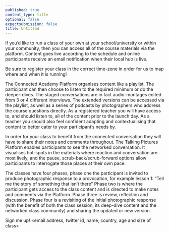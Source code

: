 ```yaml
---
published: true
content_type: title
optional: false
expectsubmission: false
title: Untitled
---
```

If you’d like to run a class of your own at your school/university or within your community, then you can access all of the course materials via the platform. Content goes live according to the schedule <linked> and online participants receive an email notification when their local hub is live.
 
Be sure to register your class in the correct time-zone in order for us to map where and when it is running!
 
The Connected Academy Platform organises content like a playlist. The participant can then choose to listen to the required minimum or do the deeper-dives. The staged conversations are in fact audio-montages edited from 3 or 4 different interviews. The extended versions can be accessed via the playlist, as well as a series of podcasts by photographers who address the course questions directly.  As a registered teacher you will have access to, and should listen to, all of the content prior to the launch day. As a teacher you should also feel confident adapting and contextualising that content to better cater to your participant’s needs by.
 
In order for your class to benefit from the connected conversation they will have to share their notes and comments throughout. The Talking Pictures Platform enables participants to see the networked conversation. It visualises hot-spots in the materials where reaction and conversation are most lively, and the pause, scrub-back/scrub-forward options allow participants to interrogate those places at their own pace.
 
The classes have four phases, phase one the participant is invited to produce photographic response to a provocation, for example lesson 1: “Tell me the story of something that isn’t there”
Phase two is where the participant gets access to the class content and is directed to make notes and comments via the Platform.
Phase three is review, reflection and discussion.
Phase four is a revisiting of the initial photographic response (with the benefit of both the class session, its deep-dive content and the networked class community) and sharing the updated or new version.
 
Sign me up! <email address, twitter id, name, country, age and size of class>

